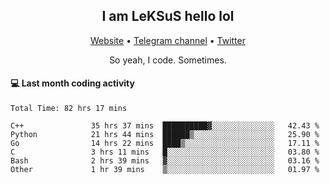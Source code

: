 <h2 align="center">I am LeKSuS hello lol</h2>
<div align="center">
  <a href="https://leksus.net">Website</a> •
  <a href="https://t.me/leksus_was_here">Telegram channel</a> •
  <a href="https://twitter.com/___LeKSuS___">Twitter</a>
</div>
<p align="center">So yeah, I code. Sometimes.</p>

#### :computer: Last month coding activity
<!--START_SECTION:waka-->

```text
Total Time: 82 hrs 17 mins

C++               35 hrs 37 mins  ██████████▓░░░░░░░░░░░░░░   42.43 %
Python            21 hrs 44 mins  ██████▒░░░░░░░░░░░░░░░░░░   25.90 %
Go                14 hrs 22 mins  ████▒░░░░░░░░░░░░░░░░░░░░   17.11 %
C                 3 hrs 11 mins   █░░░░░░░░░░░░░░░░░░░░░░░░   03.80 %
Bash              2 hrs 39 mins   ▓░░░░░░░░░░░░░░░░░░░░░░░░   03.16 %
Other             1 hr 39 mins    ▒░░░░░░░░░░░░░░░░░░░░░░░░   01.97 %
```

<!--END_SECTION:waka-->

<!-- flag{4_l0t_0f_1nter35t1ng_th1ng5_4r3_1n_publ1c_d0m41n} -->
